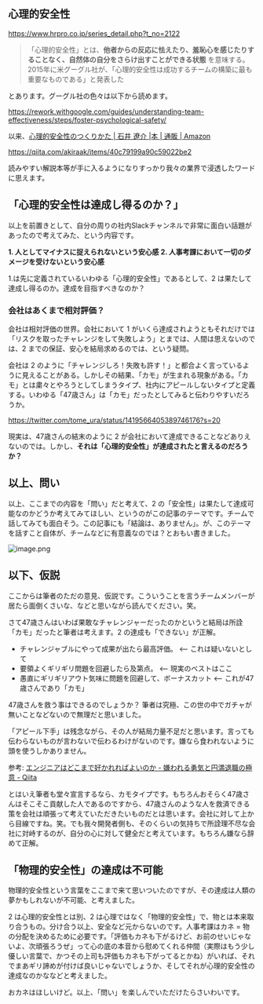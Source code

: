 ## 心理的安全性

https://www.hrpro.co.jp/series_detail.php?t_no=2122

> 「心理的安全性」とは、**他者からの反応に怯えたり、羞恥心を感じたりすることなく、自然体の自分をさらけ出すことができる状態** を意味する。2015年に米グーグル社が、「心理的安全性は成功するチームの構築に最も重要なものである」と発表した

とあります。グーグル社の色々は以下から読めます。

https://rework.withgoogle.com/guides/understanding-team-effectiveness/steps/foster-psychological-safety/

以来、[心理的安全性のつくりかた | 石井 遼介 |本 | 通販 | Amazon](https://www.amazon.co.jp/dp/4820728245) 

https://qiita.com/akiraak/items/40c79199a90c59022be2

読みやすい解説本等が手に入るようになりすっかり我々の業界で浸透したワードに思えます。

## 「心理的安全性は達成し得るのか？」

以上を前置きとして、自分の周りの社内Slackチャンネルで非常に面白い話題があったので考えてみた、という内容です。

**1. 人としてマイナスに捉えられないという安心感**
**2. 人事考課において一切のダメージを受けないという安心感**

1.は先に定義されているいわゆる「心理的安全性」であるとして、2 は果たして達成し得るのか。達成を目指すべきなのか？

### 会社はあくまで相対評価？

会社は相対評価の世界。会社において 1 がいくら達成されようともそれだけでは「リスクを取ったチャレンジをして失敗しよう」とまでは、人間は思えないのでは、2 までの保証、安心を結局求めるのでは、という疑問。

会社は 2 のように「チャレンジしろ！失敗も許す！」と都合よく言っているように見えることがある。しかしその結果、「カモ」が生まれる現象がある。「カモ」とは粛々とやろうとしてしまうタイプ、社内にアピールしないタイプと定義する。いわゆる「47歳さん」は「カモ」だったとしてみると伝わりやすいだろうか。

https://twitter.com/tome_ura/status/1419566405389746176?s=20

現実は、47歳さんの結末のように 2 が会社において達成できることなどありえないのでは。しかし、**それは「心理的安全性」が達成されたと言えるのだろうか？**

## 以上、問い

以上、ここまでの内容を「問い」だと考えて、2 の「安全性」は果たして達成可能なのかどうか考えてみてほしい、というのがこの記事のテーマです。チームで話してみても面白そう。この記事にも「結論は、ありません」。が、このテーマを話すこと自体が、チームなどに有意義なのでは？とおもい書きました。

![image.png](https://qiita-image-store.s3.ap-northeast-1.amazonaws.com/0/93824/39fba5fc-af96-3e21-d62b-0ba4fd6c80b0.png)

## 以下、仮説

ここからは筆者のただの意見、仮説です。こういうことを言うチームメンバーが居たら面倒くさいな、などと思いながら読んでください。笑。

さて47歳さんはいわば果敢なチャレンジャーだったのかというと結局は所詮「カモ」だったと筆者は考えます。2 の達成も「できない」が正解。

- チャレンジャブルにやって成果が出たら最高評価。 <-- これは疑いないとして
- 要領よくギリギリ問題を回避したら及第点。 <-- 現実のベストはここ
- 愚直にギリギリアウト気味に問題を回避して、ボーナスカット <-- これが47歳さんであり「カモ」

47歳さんを救う事はできるのでしょうか？
筆者は究極、この世の中でガチャが無いことなどないので無理だと思いました。

「アピール下手」は残念ながら、その人が結局力量不足だと思います。言っても伝わらないものが言わないで伝わるわけがないのです。嫌なら食われないように頭を使うしかありません。

参考: [エンジニアはどこまで好かれればよいのか - 嫌われる勇気と円満退職の極意 - Qiita](https://qiita.com/e99h2121/items/a25f0485f8281d793d3c)

とはいえ筆者も堂々宣言するなら、カモタイプです。もちろんおそらく47歳さんはそこそこ貢献した人であるのですから、47歳さんのような人を救済できる策を会社は頑張って考えていただきたいものだとは思います。会社に対して上から目線ですね。笑。でも我々開発者側も、そのくらいの気持ちで所詮理不尽な会社に対峙するのが、自分の心に対して健全だと考えています。もちろん嫌なら辞めて正解。


## 「物理的安全性」の達成は不可能

物理的安全性という言葉をここまで来て思いついたのですが、その達成は人類の夢かもしれないが不可能、と考えました。

2 は心理的安全性とは別、2 は心理ではなく「物理的安全性」で、物とは本来取り合うもの。分け合う以上、安全など元からないのです。人事考課はカネ = 物の分配を決めるために必要です。「評価もカネも下がるけど、お前のせいじゃないよ、次頑張ろうぜ」って心の底の本音から慰めてくれる仲間（実際はもう少し優しい言葉で、かつその上司も評価もカネも下がってるとかね）がいれば、それでまあギリ諦めが付けば良いじゃないでしょうか、そしてそれが心理的安全性の達成なのかななどと考えました。

おカネはほしいけど。以上、「問い」を楽しんでいただけたらさいわいです。
